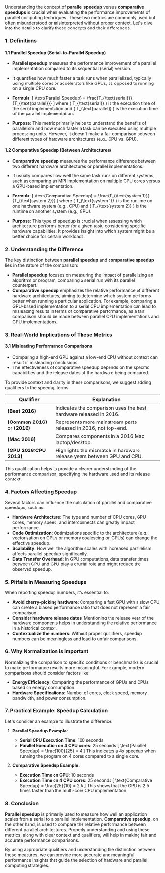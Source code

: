Understanding the concept of **parallel speedup** versus **comparative speedups** is crucial when evaluating the performance improvements of parallel computing techniques. These two metrics are commonly used but often misunderstood or misinterpreted without proper context. Let's dive into the details to clarify these concepts and their differences.

### **1. Definitions**

#### **1.1 Parallel Speedup (Serial-to-Parallel Speedup)**
- **Parallel speedup** measures the performance improvement of a parallel implementation compared to its sequential (serial) version.
- It quantifies how much faster a task runs when parallelized, typically using multiple cores or accelerators like GPUs, as opposed to running on a single CPU core.
- **Formula**: 
  \[
  \text{Parallel Speedup} = \frac{T_{\text{serial}}}{T_{\text{parallel}}}
  \]
  where \( T_{\text{serial}} \) is the execution time of the serial implementation and \( T_{\text{parallel}} \) is the execution time of the parallel implementation.

- **Purpose**: This metric primarily helps to understand the benefits of parallelism and how much faster a task can be executed using multiple processing units. However, it doesn't make a fair comparison between different types of hardware architectures (e.g., CPU vs. GPU).

#### **1.2 Comparative Speedup (Between Architectures)**
- **Comparative speedup** measures the performance difference between two different hardware architectures or parallel implementations.
- It usually compares how well the same task runs on different systems, such as comparing an MPI implementation on multiple CPU cores versus a GPU-based implementation.
- **Formula**:
  \[
  \text{Comparative Speedup} = \frac{T_{\text{system 1}}}{T_{\text{system 2}}}
  \]
  where \( T_{\text{system 1}} \) is the runtime on one hardware system (e.g., CPU) and \( T_{\text{system 2}} \) is the runtime on another system (e.g., GPU).

- **Purpose**: This type of speedup is crucial when assessing which architecture performs better for a given task, considering specific hardware capabilities. It provides insight into which system might be a better choice for certain workloads.
### **2. Understanding the Difference**
The key distinction between **parallel speedup** and **comparative speedup** lies in the nature of the comparison:
- **Parallel speedup** focuses on measuring the impact of parallelizing an algorithm or program, comparing a serial run with its parallel counterpart.
- **Comparative speedup** emphasizes the relative performance of different hardware architectures, aiming to determine which system performs better when running a particular application.
For example, comparing a GPU-based implementation to a serial CPU implementation can lead to misleading results in terms of comparative performance, as a fair comparison should be made between parallel CPU implementations and GPU implementations.
### **3. Real-World Implications of These Metrics**

#### **3.1 Misleading Performance Comparisons**
- Comparing a high-end GPU against a low-end CPU without context can result in misleading conclusions.
- The effectiveness of comparative speedup depends on the specific capabilities and the release dates of the hardware being compared.

To provide context and clarity in these comparisons, we suggest adding qualifiers to the speedup terms

| **Qualifier**                 | **Explanation**                                                     |
|-------------------------------|--------------------------------------------------------------------|
| **(Best 2016)**               | Indicates the comparison uses the best hardware released in 2016.  |
| **(Common 2016)** or **(2016)** | Represents more mainstream parts released in 2016, not top-end.    |
| **(Mac 2016)**                | Compares components in a 2016 Mac laptop/desktop.                  |
| **(GPU 2016:CPU 2013)**       | Highlights the mismatch in hardware release years between GPU and CPU. |

This qualification helps to provide a clearer understanding of the performance comparison, specifying the hardware used and its release context.

### **4. Factors Affecting Speedup**
Several factors can influence the calculation of parallel and comparative speedups, such as:
- **Hardware Architecture**: The type and number of CPU cores, GPU cores, memory speed, and interconnects can greatly impact performance.
- **Code Optimization**: Optimizations specific to the architecture (e.g., vectorization on CPUs or memory coalescing on GPUs) can change the effective speedup.
- **Scalability**: How well the algorithm scales with increased parallelism affects parallel speedup significantly.
- **Data Transfer Overhead**: In GPU computations, data transfer times between CPU and GPU play a crucial role and might reduce the observed speedup.

### **5. Pitfalls in Measuring Speedups**

When reporting speedup numbers, it's essential to:
- **Avoid cherry-picking hardware**: Comparing a fast GPU with a slow CPU can create a biased performance ratio that does not represent a fair comparison.
- **Consider hardware release dates**: Mentioning the release year of the hardware components helps in understanding the relative performance in a historical context.
- **Contextualize the numbers**: Without proper qualifiers, speedup numbers can be meaningless and lead to unfair comparisons.

### **6. Why Normalization is Important**

Normalizing the comparison to specific conditions or benchmarks is crucial to make performance results more meaningful. For example, modern comparisons should consider factors like:
- **Energy Efficiency**: Comparing the performance of GPUs and CPUs based on energy consumption.
- **Hardware Specifications**: Number of cores, clock speed, memory bandwidth, and power consumption.

### **7. Practical Example: Speedup Calculation**

Let's consider an example to illustrate the difference:

1. **Parallel Speedup Example:**
   - **Serial CPU Execution Time**: 100 seconds
   - **Parallel Execution on 4 CPU cores**: 25 seconds
   \[
   \text{Parallel Speedup} = \frac{100}{25} = 4
   \]
   This indicates a 4x speedup when running the program on 4 cores compared to a single core.

2. **Comparative Speedup Example:**
   - **Execution Time on GPU**: 10 seconds
   - **Execution Time on 4 CPU cores**: 25 seconds
   \[
   \text{Comparative Speedup} = \frac{25}{10} = 2.5
   \]
   This shows that the GPU is 2.5 times faster than the multi-core CPU implementation.

### **8. Conclusion**

**Parallel speedup** is primarily used to measure how well an application scales from a serial to a parallel implementation. **Comparative speedup**, on the other hand, is used to compare the relative performance between different parallel architectures. Properly understanding and using these metrics, along with clear context and qualifiers, will help in making fair and accurate performance comparisons.

By using appropriate qualifiers and understanding the distinction between these measures, we can provide more accurate and meaningful performance insights that guide the selection of hardware and parallel computing strategies.